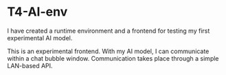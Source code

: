 # T4-AI-env
 I have created a runtime environment and a frontend for testing my first experimental AI model.

This is an experimental frontend. With my AI model, I can communicate within a chat bubble window. Communication takes place through a simple LAN-based API.

